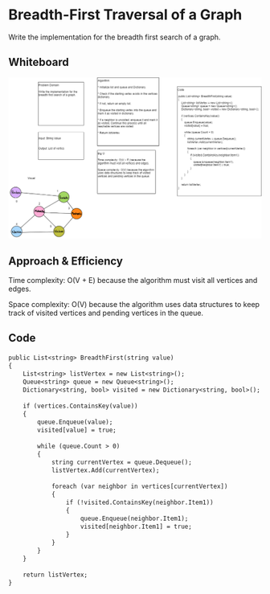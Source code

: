 # Breadth-First Traversal of a Graph
Write the implementation for the breadth first search of a graph.

## Whiteboard
![graph-breadth-first](Asserts/cc36.png)

## Approach & Efficiency
Time complexity: O(V + E) because the algorithm must visit all vertices and edges.

Space complexity: O(V) because the algorithm uses data structures to keep track of visited vertices and pending vertices in the queue.

## Code

```
public List<string> BreadthFirst(string value)
{
    List<string> listVertex = new List<string>();
    Queue<string> queue = new Queue<string>();
    Dictionary<string, bool> visited = new Dictionary<string, bool>();

    if (vertices.ContainsKey(value))
    {
        queue.Enqueue(value);
        visited[value] = true;

        while (queue.Count > 0)
        {
            string currentVertex = queue.Dequeue();
            listVertex.Add(currentVertex);

            foreach (var neighbor in vertices[currentVertex])
            {
                if (!visited.ContainsKey(neighbor.Item1))
                {
                    queue.Enqueue(neighbor.Item1);
                    visited[neighbor.Item1] = true;
                }
            }
        }
    }

    return listVertex;
}
```
